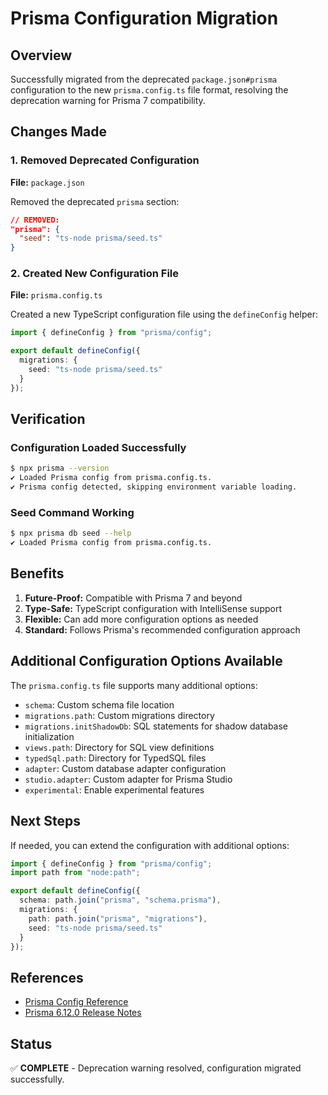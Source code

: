 # Prisma Configuration Migration

## Overview
Successfully migrated from the deprecated `package.json#prisma` configuration to the new `prisma.config.ts` file format, resolving the deprecation warning for Prisma 7 compatibility.

## Changes Made

### 1. Removed Deprecated Configuration
**File:** `package.json`

Removed the deprecated `prisma` section:
```json
// REMOVED:
"prisma": {
  "seed": "ts-node prisma/seed.ts"
}
```

### 2. Created New Configuration File
**File:** `prisma.config.ts`

Created a new TypeScript configuration file using the `defineConfig` helper:
```typescript
import { defineConfig } from "prisma/config";

export default defineConfig({
  migrations: {
    seed: "ts-node prisma/seed.ts"
  }
});
```

## Verification

### Configuration Loaded Successfully
```bash
$ npx prisma --version
✔ Loaded Prisma config from prisma.config.ts.
✔ Prisma config detected, skipping environment variable loading.
```

### Seed Command Working
```bash
$ npx prisma db seed --help
✔ Loaded Prisma config from prisma.config.ts.
```

## Benefits

1. **Future-Proof:** Compatible with Prisma 7 and beyond
2. **Type-Safe:** TypeScript configuration with IntelliSense support
3. **Flexible:** Can add more configuration options as needed
4. **Standard:** Follows Prisma's recommended configuration approach

## Additional Configuration Options Available

The `prisma.config.ts` file supports many additional options:

- `schema`: Custom schema file location
- `migrations.path`: Custom migrations directory
- `migrations.initShadowDb`: SQL statements for shadow database initialization
- `views.path`: Directory for SQL view definitions
- `typedSql.path`: Directory for TypedSQL files
- `adapter`: Custom database adapter configuration
- `studio.adapter`: Custom adapter for Prisma Studio
- `experimental`: Enable experimental features

## Next Steps

If needed, you can extend the configuration with additional options:

```typescript
import { defineConfig } from "prisma/config";
import path from "node:path";

export default defineConfig({
  schema: path.join("prisma", "schema.prisma"),
  migrations: {
    path: path.join("prisma", "migrations"),
    seed: "ts-node prisma/seed.ts"
  }
});
```

## References

- [Prisma Config Reference](https://www.prisma.io/docs/orm/reference/prisma-config-reference)
- [Prisma 6.12.0 Release Notes](https://www.prisma.io/blog/orm-6-12-0-esm-compatible-generator-in-preview-and-new-options-for-prisma-config)

## Status

✅ **COMPLETE** - Deprecation warning resolved, configuration migrated successfully.